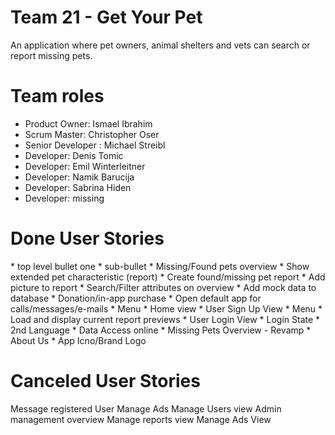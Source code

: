 # Team 21 - Get Your Pet

<p>An application where pet owners, animal shelters and vets can search or report missing pets.</p>


<h1>Team roles</h1>

* Product Owner: Ismael Ibrahim 
* Scrum Master: Christopher Oser
* Senior Developer : Michael Streibl
* Developer: Denis Tomic
* Developer: Emil Winterleitner
* Developer: Namik Barucija
* Developer: Sabrina Hiden
* Developer: missing

<h1>Done User Stories</h1> 
* top level bullet one
      * sub-bullet  
* Missing/Found pets overview
* Show extended pet characteristic (report)
* Create found/missing pet report
  * Add picture to report
* Search/Filter attributes on overview
  * Add mock data to database
* Donation/in-app purchase
* Open default app for calls/messages/e-mails
* Menu
* Home view
* User Sign Up View 
* Menu 
* Load and display current report previews
* User Login View 
  * Login State
* 2nd Language 
* Data Access online
* Missing Pets Overview - Revamp
* About Us
* App Icno/Brand Logo


<h1>Canceled User Stories</h1> 
Message registered User
Manage Ads
Manage Users view
Admin management overview
Manage reports view
Manage Ads View
